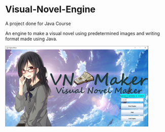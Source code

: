 # Visual-Novel-Engine
A project done for Java Course

An engine to make a visual novel using predetermined images and writing format made using Java.

<img src="screenshots/engineMenu.JPG" width = "450">
